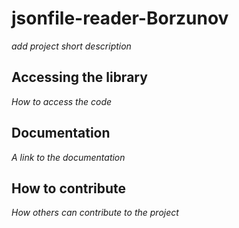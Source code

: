 # jsonfile-reader-Borzunov

*add project short description*

## Accessing the library

*How to access the code*

## Documentation

*A link to the documentation*

## How to contribute

*How others can contribute to the project*